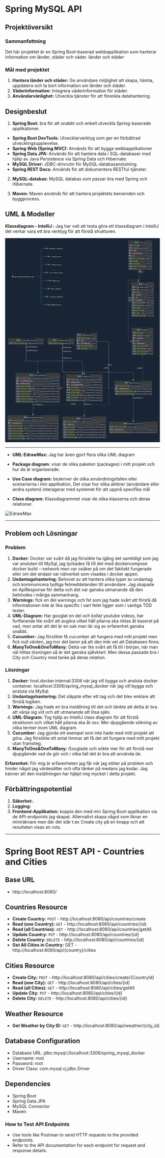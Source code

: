# Spring MySQL API

## Projektöversikt

### Sammanfattning
Det här projektet är en Spring Boot-baserad webbapplikation som hanterar information om länder, städer och väder. länder och städer

### Mål med projektet
1. **Hantera länder och städer:** Ge användare möjlighet att skapa, hämta, uppdatera och ta bort information om länder och städer.
2. **Väderinformation:** Integrera väderinformation för städer.
3. **Användarvänlighet:** Utveckla tjänster för att förenkla datahantering.

## Designbeslut

1. **Spring Boot:** bra för att snabbt och enkelt utveckla Spring-baserade applikationer.

- **Spring Boot DevTools:** Utvecklarverktyg som ger en förbättrad utvecklingsupplevelse.
- **Spring Web (Spring MVC):** Används för att bygga webbapplikationer
- **Spring Data JPA:** Används för att hantera data i SQL-databaser med hjälp av Java Persistence via Spring Data och Hibernate.
- **MySQL Driver:** JDBC-drivrutin för MySQL-databasanslutning.
- **Spring REST Docs:** Används för att dokumentera RESTful-tjänster.


2. **MySQL-databas:** MySQL databas som passar bra med Spring och Hibernate.

3. **Maven:** Maven används för att hantera projektets beroenden och byggprocess.


## UML & Modeller

**Klassdiagram - IntelliJ :** Jag har valt att testa göra ett klassdiagram i IntelliJ det verkar vara ett bra verktyg för att förstå strukturen.

![IntelliJ](https://github.com/Distansakademin/spring-weather-api-Arinsz/blob/development/Spring-weather-api-IntelliJClassdiagram-UML.jpg)

___ 

- **UML-EdrawMax:**  Jag har även gjort flera olika UML diagram  

- **Package diagram:** visar de olika paketen (packages) i mitt projekt och hur de är organiserade.
- **Use Case diagram:** beskriver de olika användningsfallen eller scenarierna i min applikation,  Det visar hur olika aktörer (användare eller andra system) interagerar med systemet för att uppnå specifika mål
- **Class diagram:** Klassdiagrammet visar de olika klasserna och deras relationer.

![EdrawMax](https://github.com/Distansakademin/spring-weather-api-Arinsz/blob/development/Spring-weather-api-Edraw-UML.jpg)

___


## Problem och Lösningar

### Problem
1. **Docker:** Docker var svårt då jag försökte ha igång det samtidigt som jag var ansluten till MySql, jag lyckades få till det med dockercompose docker build --network men var osäker på om det faktiskt fungerade eller om det endast var nätverket som visades i docker appen. 
2. **Undantagshantering:** Behovet av att hantera olika typer av undantag och kommunicera tydliga felmeddelanden till användare. Jag skapade en ApiResponse för detta och det var ganska utmanande då den behövdes i många sammanhang. 
3. **Warnings:** fick en del warnings och fel som jag hade svårt att förstå då informationen inte är lika specific i vart felet ligger som i vanliga TDD tester. 
4. **UML-Diagram:** Har googlat en del och kollat youtube videos, har fortfarande lite svårt att avgöra vilket håll pilarna ska riktas åt baserat på vad, men antar att det är en sak man lär sig av erfarenhet ganska snabbt.  
5. **Cucumber:** Jag försökte få cucumber att fungera med mitt projekt men fick null värden, jag tror det beror på att den inte vet att Databasen finns.
6. **ManyToOne&OneToMany:** Detta var lite svårt att få till i början, när man väl hittas lösningen så är det ganska självklart. Men dessa passade bra i City och Country med tanke på deras relation. 

### Lösningar
1. **Docker:** host.docker.internal:3306 när jag vill bygga och ansluta docker container. localhost:3306/spring_mysql_docker när jag vill bygga och ansluta via MySql.
2. **Undantagshantering:** Det släppte efter ett tag och det blev enklare att förstå logiken.
3. **Warnings:** Jag hade en bra inställning till det och tänkte att detta är bra att vänja sig vid och att utmanande att lösa själv.
4. **UML-Diagram:** Tog hjälp av IntelliJ class diagram för att förstå strukturen och vilket håll pilarna ska åt osv. Mer djupgående sökning av olika termer inom UML diagram. 
5. **Cucumber:** Jag gjorde ett exempel som inte hade med mitt projekt att göra. Jag försökte ett antal timmar att få det att fungera med mitt projekt utan framsteg. 
6. **ManyToOne&OneToMany:** Googlade och sökte mer för att förstå mer djupgående vad de gör och i vilka fall det är bra att använda de.

**Erfarenhet:** För mig är erfarenheten jag får när jag stöter på problem och hinder något jag värdesätter och ofta tänker på medans jag kodar. Jag känner att den inställningen har hjälpt mig mycket i detta projekt. 

## Förbättringspotential

1. **Säkerhet:**.
2. **Logging:**
3. **Frontend-Applikation:** koppla den med min Spring Boot-applikation via de API-endpoints jag skapat. Alternativt skapa något som liknar en miniräknare men där det står t.ex Create city på en knapp och att resultaten visas en ruta. 








---



# Spring Boot REST API - Countries and Cities

## Base URL

- http://localhost:8080/

## Countries Resource

- **Create Country:** `POST` - http://localhost:8080/api/countries/create
- **Read (one Country):** `GET` - http://localhost:8080/api/countries/{id}
- **Read (all Countries):** `GET` - http://localhost:8080/api/countries/getAll
- **Update Country:** `PUT` - http://localhost:8080/api/countries/{id}
- **Delete Country:** `DELETE` - http://localhost:8080/api/countries/{id}
- **Get All Cities in Country:** GET - http://localhost:8080/api/{country}/cities

## Cities Resource

- **Create City:** `POST` - http://localhost:8080/api/cities/create/{CountryId}
- **Read (one City):** `GET` - http://localhost:8080/api/cities/{id}
- **Read (all Cities):** `GET` - http://localhost:8080/api/cities/getAll
- **Update City:** `PUT` - http://localhost:8080/api/cities/{id}
- **Delete City:** `DELETE` - http://localhost:8080/api/cities/{id}

## Weather Resource

- **Get Weather by City ID:** `GET` - http://localhost:8080/api/weather/{city_id}

## Database Configuration

- Database URL: jdbc:mysql://localhost:3306/spring_mysql_docker
- Username: root
- Password: root
- Driver Class: com.mysql.cj.jdbc.Driver

## Dependencies

- Spring Boot
- Spring Data JPA
- MySQL Connector
- Maven

### How to Test API Endpoints

- Use tools like Postman to send HTTP requests to the provided endpoints.
- Refer to the API documentation for each endpoint for request and response details.
